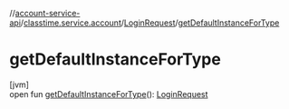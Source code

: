 //[account-service-api](../../../index.md)/[classtime.service.account](../index.md)/[LoginRequest](index.md)/[getDefaultInstanceForType](get-default-instance-for-type.md)

# getDefaultInstanceForType

[jvm]\
open fun [getDefaultInstanceForType](get-default-instance-for-type.md)(): [LoginRequest](index.md)
